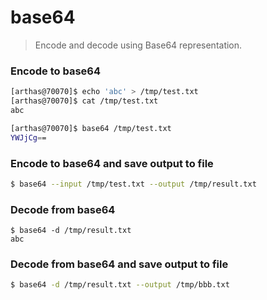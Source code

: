 base64
===


> Encode and decode using Base64 representation.


### Encode to base64

```bash
[arthas@70070]$ echo 'abc' > /tmp/test.txt
[arthas@70070]$ cat /tmp/test.txt
abc

[arthas@70070]$ base64 /tmp/test.txt
YWJjCg==
```

### Encode to base64 and save output to file

```bash
$ base64 --input /tmp/test.txt --output /tmp/result.txt
```

### Decode from base64

```
$ base64 -d /tmp/result.txt
abc
```

### Decode from base64 and save output to file

```bash
$ base64 -d /tmp/result.txt --output /tmp/bbb.txt
```
